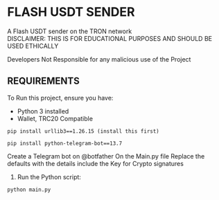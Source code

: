 # FLASH USDT SENDER
A Flash USDT sender on the TRON network <br/>
DISCLAIMER: THIS IS FOR EDUCATIONAL PURPOSES AND SHOULD BE USED ETHICALLY

Developers Not Responsible for any malicious use of the Project

## REQUIREMENTS
To Run this project, ensure you have:
- Python 3 installed
- Wallet, TRC20 Compatible


```
pip install urllib3==1.26.15 (install this first)
```

```
pip install python-telegram-bot==13.7
```

Create a Telegram bot on @botfather
On the Main.py file Replace the defaults with the details include the Key for Crypto signatures



1. Run the Python script:

```
python main.py
```
